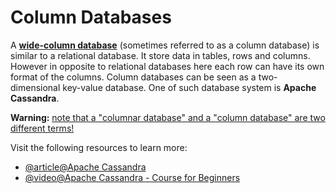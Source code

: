 # Column Databases

A **<u>wide-column database</u>** (sometimes referred to as a column database) is similar to a relational database. It store data in tables, rows and columns. However in opposite to relational databases here each row can have its own format of the columns. Column databases can be seen as a two-dimensional key-value database. One of such database system is **Apache Cassandra**.

**Warning:** <a href="https://en.wikipedia.org/wiki/Wide-column_store#Wide-column_stores_versus_columnar_databases">note that a "columnar database" and a "column database" are two different terms!</a>

Visit the following resources to learn more:

- [@article@Apache Cassandra](https://cassandra.apache.org/_/index.html)
- [@video@Apache Cassandra - Course for Beginners](https://www.youtube.com/watch?v=J-cSy5MeMOA)
